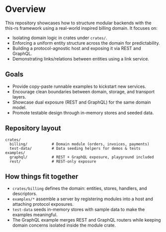 # Overview

This repository showcases how to structure modular backends with the this-rs framework using a real-world inspired billing domain. It focuses on:

- Isolating domain logic in crates under `crates/`.
- Enforcing a uniform entity structure across the domain for predictability.
- Building a protocol-agnostic host and exposing it via REST and GraphQL.
- Demonstrating links/relations between entities using a link service.

## Goals

- Provide copy-paste runnable examples to kickstart new services.
- Encourage clean boundaries between domain, storage, and transport layers.
- Showcase dual exposure (REST and GraphQL) for the same domain model.
- Promote testable design through in-memory stores and seeded data.

## Repository layout

```
crates/
  billing/           # Domain module (orders, invoices, payments)
  test-data/         # Data seeding helpers for demos & tests
examples/
  graphql/           # REST + GraphQL exposure, playground included
  rest/              # REST-only exposure
```

## How things fit together

- `crates/billing` defines the domain: entities, stores, handlers, and descriptors.
- `examples/*` assemble a server by registering modules into a host and attaching protocol exposures.
- `test-data` seeds in-memory stores with sample data to make the examples meaningful.
- The GraphQL example merges REST and GraphQL routers while keeping domain concerns isolated inside the module crate.
